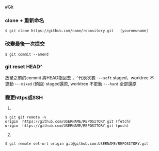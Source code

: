 #Git
###
### clone + 重新命名
```git
$ git clone https://github.com/name/repository.git   [yournewname]
```
### 改變最後一次提交
```git
$ git commit --amend
```
### git reset HEAD^ 
放棄之前的commit 將HEAD指回去 ，`^`代表次數
    -`--soft` staged、worktree 不更動
    -`--mixed` (預設) staged還原, worktree 不更動 
    -`--hard` 全部還原
### 變更https或SSH
1. 
```git
$ git git remote -v
origin  https://github.com/USERNAME/REPOSITORY.git (fetch)
origin  https://github.com/USERNAME/REPOSITORY.git (push)
```
2. 
```git
$ git remote set-url origin git@github.com:USERNAME/REPOSITORY.git
```